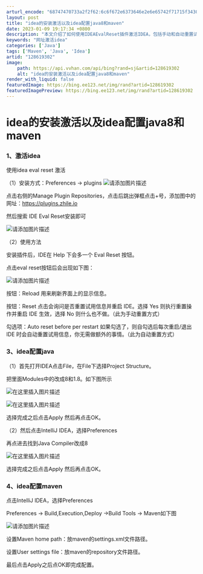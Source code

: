 ```yaml
---
arturl_encode: "68747470733a2f2f62:6c6f672e6373646e2e6e65742f71715f34303733363233382f:61727469636c652f64657461696c732f313238363139333032"
layout: post
title: "idea的安装激活以及idea配置java8和maven"
date: 2023-01-09 19:17:34 +0800
description: "本文介绍了如何使用IDEAEvalReset插件激活IDEA，包括手动和自动重置试用信息的方法。此外"
keywords: "网址激活idea"
categories: ['Java']
tags: ['Maven', 'Java', 'Idea']
artid: "128619302"
image:
    path: https://api.vvhan.com/api/bing?rand=sj&artid=128619302
    alt: "idea的安装激活以及idea配置java8和maven"
render_with_liquid: false
featuredImage: https://bing.ee123.net/img/rand?artid=128619302
featuredImagePreview: https://bing.ee123.net/img/rand?artid=128619302
---
```


# idea的安装激活以及idea配置java8和maven

### 1、激活idea

使用idea eval reset 激活
  
（1）安装方式：Preferences -> plugins
![请添加图片描述](https://i-blog.csdnimg.cn/blog_migrate/9477df6efacc44c43ee977005f5ed4b7.png)
  
点击右侧的Manage Plugin Repositories，点击后跳出弹框点击+号，添加图中的网址：https://plugins.zhile.io

然后搜索 IDE Eval Reset安装即可

![请添加图片描述](https://i-blog.csdnimg.cn/blog_migrate/7e5b99ffd3221ceccb974e42a17d8039.png)
  
（2）使用方法
  
安装插件后，IDE在 Help 下会多一个 Eval Reset 按钮。
  
点击eval reset按钮后会出现如下图：
  
![请添加图片描述](https://i-blog.csdnimg.cn/blog_migrate/ce0bf1fad56c5794ff7a41150212c44c.png)

按钮：Reload 用来刷新界面上的显示信息。
  
按钮：Reset 点击会询问是否重置试用信息并重启 IDE。选择 Yes 则执行重置操作并重启 IDE 生效，选择 No 则什么也不做。（此为手动重置方式）
  
勾选项：Auto reset before per restart 如果勾选了，则自勾选后每次重启/退出 IDE 时会自动重置试用信息，你无需做额外的事情。（此为自动重置方式）

### 3、idea配置java

（1）首先打开IDEA点击File，在File下选择Project Structure。

把里面Modules中的改成8和1.8。如下图所示
  
![在这里插入图片描述](https://i-blog.csdnimg.cn/blog_migrate/151e1d1532c2a0e4c6c3ceb4af6bb4c6.png)
  
![在这里插入图片描述](https://i-blog.csdnimg.cn/blog_migrate/eabf86cb0dd97ac9f9cf208ccea9f2dd.png)
  
选择完成之后点击Apply 然后再点击OK。

（2）然后点击IntelliJ IDEA，选择Preferences

再点进去找到Java Compiler改成8
  
![在这里插入图片描述](https://i-blog.csdnimg.cn/blog_migrate/e0757f9b83af10f724cf9c612c6f7317.png)
  
选择完成之后点击Apply 然后再点击OK。

### 4、idea配置maven

点击IntelliJ IDEA，选择Preferences
  
Preferences -> Build,Execution,Deploy ->Build Tools -> Maven如下图
  
![请添加图片描述](https://i-blog.csdnimg.cn/blog_migrate/048b1168529275dc1aff738dd7a633b9.png)
  
设置Maven home path：放maven的settings.xml文件路径。
  
设置User settings file：放maven的repository文件路径。
  
最后点击Apply之后点OK即完成配置。